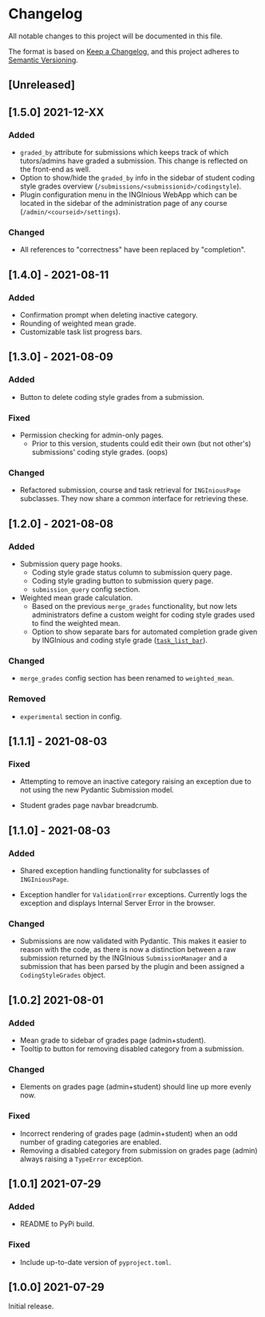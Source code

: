 # Changelog

All notable changes to this project will be documented in this file.

The format is based on [Keep a Changelog](https://keepachangelog.com/en/1.0.0/),
and this project adheres to [Semantic Versioning](https://semver.org/spec/v2.0.0.html).

## [Unreleased]
## [1.5.0] 2021-12-XX

### Added

- `graded_by` attribute for submissions which keeps track of which tutors/admins have graded a submission. This change is reflected on the front-end as well.
- Option to show/hide the `graded_by` info in the sidebar of student coding style grades overview (`/submissions/<submissionid>/codingstyle`).
- Plugin configuration menu in the INGInious WebApp which can be located in the sidebar of the administration page of any course (`/admin/<courseid>/settings`).

### Changed

- All references to "correctness" have been replaced by "completion".

## [1.4.0] - 2021-08-11

### Added

- Confirmation prompt when deleting inactive category.
- Rounding of weighted mean grade.
- Customizable task list progress bars.

## [1.3.0] - 2021-08-09

### Added

- Button to delete coding style grades from a submission.

### Fixed

- Permission checking for admin-only pages.
    - Prior to this version, students could edit their own (but not other's) submissions' coding style grades. (oops)

### Changed

- Refactored submission, course and task retrieval for `INGIniousPage` subclasses. They now share a common interface for retrieving these.

## [1.2.0] - 2021-08-08

### Added

- Submission query page hooks.
    - Coding style grade status column to submission query page.
    - Coding style grading button to submission query page.
    - `submission_query` config section.
- Weighted mean grade calculation.
    - Based on the previous `merge_grades` functionality, but now lets administrators define a custom weight for coding style grades used to find the weighted mean.
    - Option to show separate bars for automated completion grade given by INGInious and coding style grade ([`task_list_bar`](https://pederha.github.io/inginious-coding-style/configuration/#task_list_bar)).

### Changed

- `merge_grades` config section has been renamed to `weighted_mean`.

### Removed

- `experimental` section in config.

## [1.1.1] - 2021-08-03

### Fixed

- Attempting to remove an inactive category raising an exception due to not using the new Pydantic Submission model.

- Student grades page navbar breadcrumb.

## [1.1.0] - 2021-08-03

### Added

- Shared exception handling functionality for subclasses of `INGIniousPage`.

- Exception handler for `ValidationError` exceptions. Currently logs the exception and displays Internal Server Error in the browser.

### Changed

- Submissions are now validated with Pydantic. This makes it easier to reason with the code, as there is now a distinction between a raw submission returned by the INGInious `SubmissionManager` and a submission that has been parsed by the plugin and been assigned a `CodingStyleGrades` object.

## [1.0.2] 2021-08-01

### Added
- Mean grade to sidebar of grades page (admin+student).
- Tooltip to button for removing disabled category from a submission.

### Changed
- Elements on grades page (admin+student) should line up more evenly now.


### Fixed
- Incorrect rendering of grades page (admin+student) when an odd number of grading categories are enabled.
- Removing a disabled category from submission on grades page (admin) always raising a `TypeError` exception.

## [1.0.1] 2021-07-29

### Added
- README to PyPi build.

### Fixed
- Include up-to-date version of `pyproject.toml`.

## [1.0.0] 2021-07-29

Initial release.
